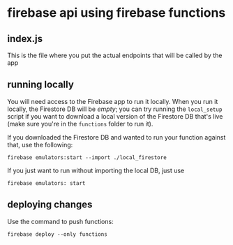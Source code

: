 # firebase api using firebase functions

## index.js
This is the file where you put the actual endpoints that will be called by the app

## running locally
You will need access to the Firebase app to run it locally. When you run it locally, the Firestore DB will be *empty*; you can try running the `local_setup` script if you want to download a local version of the Firestore DB that's live (make sure you're in the `functions` folder to run it).

If you downloaded the Firestore DB and wanted to run your function against that, use the following:

```firebase emulators:start --import ./local_firestore```

If you just want to run without importing the local DB, just use

```firebase emulators: start```

## deploying changes

Use the command to push functions:

```firebase deploy --only functions```